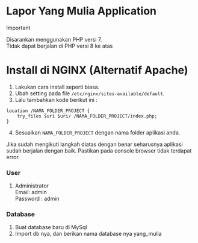 # Lapor Yang Mulia Application

> [!IMPORTANT]
> Disarankan menggunakan PHP versi 7. \
> Tidak dapat berjalan di PHP versi 8 ke atas

# Install di NGINX (Alternatif Apache)

1. Lakukan cara install seperti biasa.
2. Ubah setting pada file `/etc/nginx/sites-available/default`.
3. Lalu tambahkan kode berikut ini :

```
location /NAMA_FOLDER_PROJECT {
    try_files $uri $uri/ /NAMA_FOLDER_PROJECT/index.php;
}
```

4. Sesuaikan `NAMA_FOLDER_PROJECT` dengan nama folder aplikasi anda.

Jika sudah mengikuti langkah diatas dengan benar seharusnya aplikasi sudah berjalan dengan baik. Pastikan pada console browser tidak terdapat error.

### User

1. Administrator \
   Email: admin \
   Password : admin

### Database

1. Buat database baru di MySql
2. Import db nya, dan berikan nama database nya yang_mulia
